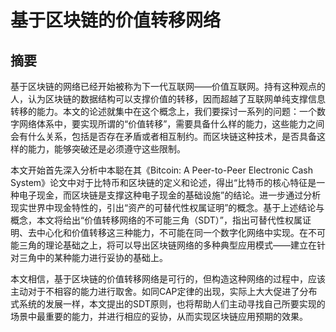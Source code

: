 # 基于区块链的价值转移网络

## 摘要

基于区块链的网络已经开始被称为下一代互联网——价值互联网。持有这种观点的人，认为区块链的数据结构可以支撑价值的转移，因而超越了互联网单纯支撑信息转移的能力。本文的论述就集中在这个概念上，我们要探讨一系列的问题：一个数字网络体系中，要实现所谓的“价值转移”，需要具备什么样的能力，这些能力之间会有什么关系，包括是否存在矛盾或者相互制约。而区块链这种技术，是否具备这样的能力，能够突破还是必须遵守这些限制。

本文开始首先深入分析中本聪在其《Bitcoin: A Peer-to-Peer Electronic Cash System》论文中对于比特币和区块链的定义和论述，得出“比特币的核心特征是一种电子现金，而区块链是支撑这种电子现金的基础设施”的结论。进一步通过分析现实世界中现金特性的，引出“资产的可替代性权属证明”的概念。基于上述结论与概念，本文将给出“价值转移网络的不可能三角（SDT）”，指出可替代性权属证明、去中心化和价值转移这三种能力，不可能在同一个数字化网络中实现。在不可能三角的理论基础之上，将可以导出区块链网络的多种典型应用模式——建立在针对三角中的某种能力进行妥协的基础上。

本文相信，基于区块链的价值转移网络是可行的，但构造这种网络的过程中，应该主动对于不相容的能力进行取舍。如同CAP定律的出现，实际上大大促进了分布式系统的发展一样，本文提出的SDT原则，也将帮助人们主动寻找自己所要实现的场景中最重要的能力，并进行相应的妥协，从而实现区块链应用预期的效果。

